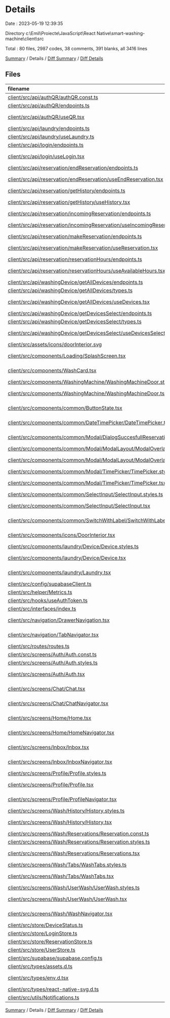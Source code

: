 # Details

Date : 2023-05-19 12:39:35

Directory c:\\Emil\\Proiecte\\JavaScript\\React Native\\smart-washing-machine\\client\\src

Total : 80 files,  2987 codes, 38 comments, 391 blanks, all 3416 lines

[Summary](results.md) / Details / [Diff Summary](diff.md) / [Diff Details](diff-details.md)

## Files
| filename | language | code | comment | blank | total |
| :--- | :--- | ---: | ---: | ---: | ---: |
| [client/src/api/authQR/authQR.const.ts](/client/src/api/authQR/authQR.const.ts) | TypeScript | 7 | 0 | 1 | 8 |
| [client/src/api/authQR/endpoints.ts](/client/src/api/authQR/endpoints.ts) | TypeScript | 26 | 0 | 3 | 29 |
| [client/src/api/authQR/useQR.tsx](/client/src/api/authQR/useQR.tsx) | TypeScript React | 17 | 0 | 2 | 19 |
| [client/src/api/laundry/endpoints.ts](/client/src/api/laundry/endpoints.ts) | TypeScript | 15 | 0 | 4 | 19 |
| [client/src/api/laundry/useLaundry.ts](/client/src/api/laundry/useLaundry.ts) | TypeScript | 26 | 0 | 5 | 31 |
| [client/src/api/login/endpoints.ts](/client/src/api/login/endpoints.ts) | TypeScript | 18 | 0 | 5 | 23 |
| [client/src/api/login/useLogin.tsx](/client/src/api/login/useLogin.tsx) | TypeScript React | 17 | 0 | 2 | 19 |
| [client/src/api/reservation/endReservation/endpoints.ts](/client/src/api/reservation/endReservation/endpoints.ts) | TypeScript | 29 | 0 | 4 | 33 |
| [client/src/api/reservation/endReservation/useEndReservation.tsx](/client/src/api/reservation/endReservation/useEndReservation.tsx) | TypeScript React | 16 | 0 | 2 | 18 |
| [client/src/api/reservation/getHistory/endpoints.ts](/client/src/api/reservation/getHistory/endpoints.ts) | TypeScript | 16 | 0 | 4 | 20 |
| [client/src/api/reservation/getHistory/useHistory.tsx](/client/src/api/reservation/getHistory/useHistory.tsx) | TypeScript React | 21 | 0 | 2 | 23 |
| [client/src/api/reservation/incomingReservation/endpoints.ts](/client/src/api/reservation/incomingReservation/endpoints.ts) | TypeScript | 21 | 1 | 3 | 25 |
| [client/src/api/reservation/incomingReservation/useIncomingReservation.tsx](/client/src/api/reservation/incomingReservation/useIncomingReservation.tsx) | TypeScript React | 13 | 0 | 1 | 14 |
| [client/src/api/reservation/makeReservation/endpoints.ts](/client/src/api/reservation/makeReservation/endpoints.ts) | TypeScript | 17 | 0 | 4 | 21 |
| [client/src/api/reservation/makeReservation/useReservation.tsx](/client/src/api/reservation/makeReservation/useReservation.tsx) | TypeScript React | 19 | 0 | 3 | 22 |
| [client/src/api/reservation/reservationHours/endpoints.ts](/client/src/api/reservation/reservationHours/endpoints.ts) | TypeScript | 16 | 0 | 3 | 19 |
| [client/src/api/reservation/reservationHours/useAvailableHours.tsx](/client/src/api/reservation/reservationHours/useAvailableHours.tsx) | TypeScript React | 33 | 0 | 4 | 37 |
| [client/src/api/washingDevice/getAllDevices/endpoints.ts](/client/src/api/washingDevice/getAllDevices/endpoints.ts) | TypeScript | 18 | 0 | 4 | 22 |
| [client/src/api/washingDevice/getAllDevices/types.ts](/client/src/api/washingDevice/getAllDevices/types.ts) | TypeScript | 14 | 0 | 0 | 14 |
| [client/src/api/washingDevice/getAllDevices/useDevices.tsx](/client/src/api/washingDevice/getAllDevices/useDevices.tsx) | TypeScript React | 12 | 1 | 3 | 16 |
| [client/src/api/washingDevice/getDevicesSelect/endpoints.ts](/client/src/api/washingDevice/getDevicesSelect/endpoints.ts) | TypeScript | 17 | 0 | 4 | 21 |
| [client/src/api/washingDevice/getDevicesSelect/types.ts](/client/src/api/washingDevice/getDevicesSelect/types.ts) | TypeScript | 10 | 0 | 2 | 12 |
| [client/src/api/washingDevice/getDevicesSelect/useDevicesSelect.tsx](/client/src/api/washingDevice/getDevicesSelect/useDevicesSelect.tsx) | TypeScript React | 28 | 0 | 2 | 30 |
| [client/src/assets/icons/doorInterior.svg](/client/src/assets/icons/doorInterior.svg) | XML | 13 | 0 | 1 | 14 |
| [client/src/components/Loading/SplashScreen.tsx](/client/src/components/Loading/SplashScreen.tsx) | TypeScript React | 25 | 0 | 3 | 28 |
| [client/src/components/WashCard.tsx](/client/src/components/WashCard.tsx) | TypeScript React | 41 | 0 | 5 | 46 |
| [client/src/components/WashingMachine/WashingMachineDoor.styles.ts](/client/src/components/WashingMachine/WashingMachineDoor.styles.ts) | TypeScript | 21 | 0 | 3 | 24 |
| [client/src/components/WashingMachine/WashingMachineDoor.tsx](/client/src/components/WashingMachine/WashingMachineDoor.tsx) | TypeScript React | 25 | 0 | 4 | 29 |
| [client/src/components/common/ButtonState.tsx](/client/src/components/common/ButtonState.tsx) | TypeScript React | 67 | 0 | 7 | 74 |
| [client/src/components/common/DateTimePicker/DateTimePicker.tsx](/client/src/components/common/DateTimePicker/DateTimePicker.tsx) | TypeScript React | 34 | 1 | 8 | 43 |
| [client/src/components/common/Modal/DialogSuccesfullReservation/SuccessfulReservation.tsx](/client/src/components/common/Modal/DialogSuccesfullReservation/SuccessfulReservation.tsx) | TypeScript React | 70 | 3 | 14 | 87 |
| [client/src/components/common/Modal/ModalLayout/ModalOverlay.styles.ts](/client/src/components/common/Modal/ModalLayout/ModalOverlay.styles.ts) | TypeScript | 5 | 0 | 1 | 6 |
| [client/src/components/common/Modal/ModalLayout/ModalOverlay.tsx](/client/src/components/common/Modal/ModalLayout/ModalOverlay.tsx) | TypeScript React | 48 | 0 | 3 | 51 |
| [client/src/components/common/Modal/TimePicker/TimePicker.styles.ts](/client/src/components/common/Modal/TimePicker/TimePicker.styles.ts) | TypeScript | 23 | 1 | 4 | 28 |
| [client/src/components/common/Modal/TimePicker/TimePicker.tsx](/client/src/components/common/Modal/TimePicker/TimePicker.tsx) | TypeScript React | 194 | 4 | 16 | 214 |
| [client/src/components/common/SelectInput/SelectInput.styles.ts](/client/src/components/common/SelectInput/SelectInput.styles.ts) | TypeScript | 5 | 0 | 1 | 6 |
| [client/src/components/common/SelectInput/SelectInput.tsx](/client/src/components/common/SelectInput/SelectInput.tsx) | TypeScript React | 95 | 0 | 11 | 106 |
| [client/src/components/common/SwitchWithLabel/SwitchWithLabel.tsx](/client/src/components/common/SwitchWithLabel/SwitchWithLabel.tsx) | TypeScript React | 36 | 0 | 6 | 42 |
| [client/src/components/icons/DoorInterior.tsx](/client/src/components/icons/DoorInterior.tsx) | TypeScript React | 30 | 0 | 2 | 32 |
| [client/src/components/laundry/Device/Device.styles.ts](/client/src/components/laundry/Device/Device.styles.ts) | TypeScript | 15 | 0 | 3 | 18 |
| [client/src/components/laundry/Device/Device.tsx](/client/src/components/laundry/Device/Device.tsx) | TypeScript React | 111 | 1 | 10 | 122 |
| [client/src/components/laundry/Laundry.tsx](/client/src/components/laundry/Laundry.tsx) | TypeScript React | 54 | 0 | 7 | 61 |
| [client/src/config/supabaseClient.ts](/client/src/config/supabaseClient.ts) | TypeScript | 7 | 0 | 2 | 9 |
| [client/src/helper/Metrics.ts](/client/src/helper/Metrics.ts) | TypeScript | 8 | 0 | 4 | 12 |
| [client/src/hooks/useAuthToken.ts](/client/src/hooks/useAuthToken.ts) | TypeScript | 32 | 0 | 5 | 37 |
| [client/src/interfaces/index.ts](/client/src/interfaces/index.ts) | TypeScript | 33 | 0 | 7 | 40 |
| [client/src/navigation/DrawerNavigation.tsx](/client/src/navigation/DrawerNavigation.tsx) | TypeScript React | 72 | 0 | 10 | 82 |
| [client/src/navigation/TabNavigator.tsx](/client/src/navigation/TabNavigator.tsx) | TypeScript React | 121 | 0 | 7 | 128 |
| [client/src/routes/routes.ts](/client/src/routes/routes.ts) | TypeScript | 5 | 0 | 2 | 7 |
| [client/src/screens/Auth/Auth.const.ts](/client/src/screens/Auth/Auth.const.ts) | TypeScript | 9 | 0 | 3 | 12 |
| [client/src/screens/Auth/Auth.styles.ts](/client/src/screens/Auth/Auth.styles.ts) | TypeScript | 8 | 0 | 4 | 12 |
| [client/src/screens/Auth/Auth.tsx](/client/src/screens/Auth/Auth.tsx) | TypeScript React | 169 | 2 | 12 | 183 |
| [client/src/screens/Chat/Chat.tsx](/client/src/screens/Chat/Chat.tsx) | TypeScript React | 10 | 0 | 3 | 13 |
| [client/src/screens/Chat/ChatNavigator.tsx](/client/src/screens/Chat/ChatNavigator.tsx) | TypeScript React | 15 | 0 | 4 | 19 |
| [client/src/screens/Home/Home.tsx](/client/src/screens/Home/Home.tsx) | TypeScript React | 83 | 0 | 9 | 92 |
| [client/src/screens/Home/HomeNavigator.tsx](/client/src/screens/Home/HomeNavigator.tsx) | TypeScript React | 55 | 0 | 5 | 60 |
| [client/src/screens/Inbox/Inbox.tsx](/client/src/screens/Inbox/Inbox.tsx) | TypeScript React | 6 | 0 | 3 | 9 |
| [client/src/screens/Inbox/InboxNavigator.tsx](/client/src/screens/Inbox/InboxNavigator.tsx) | TypeScript React | 15 | 0 | 5 | 20 |
| [client/src/screens/Profile/Profile.styles.ts](/client/src/screens/Profile/Profile.styles.ts) | TypeScript | 6 | 0 | 2 | 8 |
| [client/src/screens/Profile/Profile.tsx](/client/src/screens/Profile/Profile.tsx) | TypeScript React | 46 | 0 | 10 | 56 |
| [client/src/screens/Profile/ProfileNavigator.tsx](/client/src/screens/Profile/ProfileNavigator.tsx) | TypeScript React | 15 | 0 | 4 | 19 |
| [client/src/screens/Wash/History/History.styles.ts](/client/src/screens/Wash/History/History.styles.ts) | TypeScript | 6 | 0 | 1 | 7 |
| [client/src/screens/Wash/History/History.tsx](/client/src/screens/Wash/History/History.tsx) | TypeScript React | 78 | 0 | 6 | 84 |
| [client/src/screens/Wash/Reservations/Reservation.const.ts](/client/src/screens/Wash/Reservations/Reservation.const.ts) | TypeScript | 32 | 0 | 8 | 40 |
| [client/src/screens/Wash/Reservations/Reservation.styles.ts](/client/src/screens/Wash/Reservations/Reservation.styles.ts) | TypeScript | 9 | 0 | 3 | 12 |
| [client/src/screens/Wash/Reservations/Reservations.tsx](/client/src/screens/Wash/Reservations/Reservations.tsx) | TypeScript React | 225 | 1 | 20 | 246 |
| [client/src/screens/Wash/Tabs/WashTabs.styles.ts](/client/src/screens/Wash/Tabs/WashTabs.styles.ts) | TypeScript | 4 | 0 | 1 | 5 |
| [client/src/screens/Wash/Tabs/WashTabs.tsx](/client/src/screens/Wash/Tabs/WashTabs.tsx) | TypeScript React | 178 | 10 | 20 | 208 |
| [client/src/screens/Wash/UserWash/UserWash.styles.ts](/client/src/screens/Wash/UserWash/UserWash.styles.ts) | TypeScript | 11 | 0 | 3 | 14 |
| [client/src/screens/Wash/UserWash/UserWash.tsx](/client/src/screens/Wash/UserWash/UserWash.tsx) | TypeScript React | 217 | 5 | 25 | 247 |
| [client/src/screens/Wash/WashNavigator.tsx](/client/src/screens/Wash/WashNavigator.tsx) | TypeScript React | 20 | 0 | 6 | 26 |
| [client/src/store/DeviceStatus.ts](/client/src/store/DeviceStatus.ts) | TypeScript | 9 | 0 | 2 | 11 |
| [client/src/store/LoginStore.ts](/client/src/store/LoginStore.ts) | TypeScript | 14 | 0 | 2 | 16 |
| [client/src/store/ReservationStore.ts](/client/src/store/ReservationStore.ts) | TypeScript | 62 | 0 | 7 | 69 |
| [client/src/store/UserStore.ts](/client/src/store/UserStore.ts) | TypeScript | 22 | 0 | 3 | 25 |
| [client/src/supabase/supabase.config.ts](/client/src/supabase/supabase.config.ts) | TypeScript | 5 | 0 | 2 | 7 |
| [client/src/types/assets.d.ts](/client/src/types/assets.d.ts) | TypeScript | 4 | 0 | 1 | 5 |
| [client/src/types/env.d.tsx](/client/src/types/env.d.tsx) | TypeScript React | 8 | 0 | 1 | 9 |
| [client/src/types/react-native-svg.d.ts](/client/src/types/react-native-svg.d.ts) | TypeScript | 7 | 0 | 0 | 7 |
| [client/src/utils/Notifications.ts](/client/src/utils/Notifications.ts) | TypeScript | 23 | 8 | 3 | 34 |

[Summary](results.md) / Details / [Diff Summary](diff.md) / [Diff Details](diff-details.md)